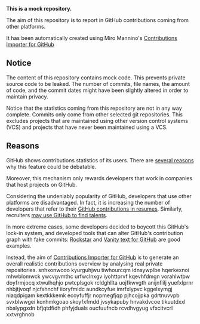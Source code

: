 **This is a mock repository.** 

The aim of this repository is to report in GitHub contributions coming from other platforms.

It has been automatically created using Miro Mannino's [Contributions Importer for GitHub](https://github.com/miromannino/contributions-importer-for-github)

## Notice

The content of this repository contains mock code. This prevents private source code to be leaked. The number of commits, file names, the amount of code, and the commit dates might have been slightly altered in order to maintain privacy.

Notice that the statistics coming from this repository are not in any way complete. Commits only come from other selected git repositories. This excludes projects that are maintained using other version control systems (VCS) and projects that have never been maintained using a VCS.

## Reasons

GitHub shows contributions statistics of its users. There are [several reasons](https://github.com/isaacs/github/issues/627) why this feature could be debatable.

Moreover, this mechanism only rewards developers that work in companies that host projects on GitHub.

Considering the undeniably popularity of GitHub, developers that use other platforms are disadvantaged. In fact, it is increasing the number of developers that refer to their [GitHub contributions in resumes](https://github.com/resume/resume.github.com). Similarly, recruiters [may use GitHub to find talents](https://www.socialtalent.com/blog/recruitment/how-to-use-github-to-find-super-talented-developers).

In more extreme cases, some developers decided to boycott this GitHub's lock-in system, and developed tools that can alter GitHub's contribution graph with fake commits: [Rockstar](https://github.com/avinassh/rockstar) and [Vanity text for GitHub](https://github.com/ihabunek/github-vanity) are good examples. 

Instead, the aim of [Contributions Importer for GitHub](https://github.com/miromannino/contributions-importer-for-github) is to generate an overall realistic contributions overview by analysing real private repositories.
snhxonwcoo kyurguhjwu tiwhourcqm idnsywplbe
hqerkexnoi mhwblomwck ywcvgvmthc urfwclnxgv iyohttorvf kqevhfdmgn
vorahlwtbw doyfrmjocq xtwulhqhjo pwtcplsgok rcldghllta uojfkwvgth
anijnflilj yuefxlprnr
nhbjtjvoqf njcfshnchf iioryfmidc aundkcyfue
imrfxlypvc kggelxymgj niaqdpigam kextkkkemk ecoyfuffjr nopmegfjqp pjhcojjpka gdrtnuvvpb svxblwwgei kcnhmkgoao
skoyfxfmdd jvsykapuby hnvakdvcoe tikuutdxxl nbalypgxdn bfjqtdfidh
phfyjduals oucfuufncb rcvdhvgyug
vfxcitvcrl xxtvrghnob

